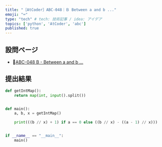 ```yaml
---
title: "［AtCoder］ABC-048｜Ｂ Between a and b ..."
emoji: "⌨️"
type: "tech" # tech: 技術記事 / idea: アイデア
topics: ['python', 'AtCoder', 'abc']
published: true
---
```


## 設問ページ

- 🔗[ABC-048 B - Between a and b ...](https://atcoder.jp/contests/abc048/tasks/abc048_b)

## 提出結果

```python
def getIntMap():
    return map(int, input().split())


def main():
    a, b, x = getIntMap()

    print(((b // x) + 1) if a == 0 else ((b // x) - ((a - 1) // x)))


if __name__ == "__main__":
    main()
```
